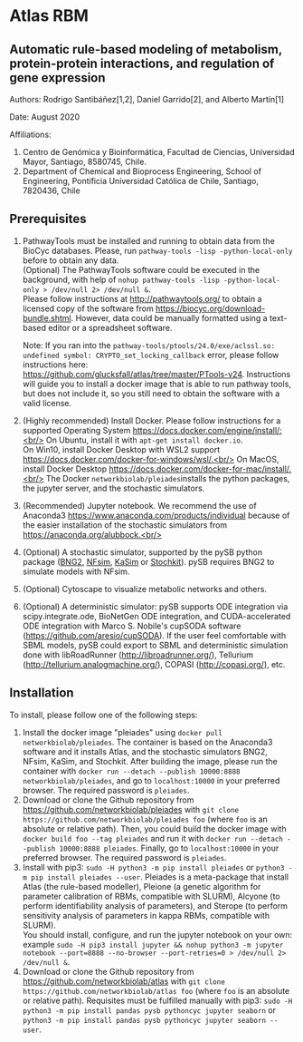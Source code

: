 Atlas RBM
=========

Automatic rule-based modeling of metabolism, protein-protein interactions, and regulation of gene expression
------------------------------------------------------------------------------------------------------------

Authors: Rodrigo Santibáñez[1,2], Daniel Garrido[2], and Alberto Martín[1]

Date: August 2020

Affiliations:
1. Centro de Genómica y Bioinformática, Facultad de Ciencias, Universidad Mayor, Santiago, 8580745, Chile.
2. Department of Chemical and Bioprocess Engineering, School of Engineering, Pontificia Universidad Católica de Chile, Santiago, 7820436, Chile

## Prerequisites

1. PathwayTools must be installed and running to obtain data from the BioCyc databases. Please, run ```pathway-tools -lisp -python-local-only``` before to obtain any data.<br/>
   (Optional) The PathwayTools software could be executed in the background, with help of ```nohup pathway-tools -lisp -python-local-only > /dev/null 2> /dev/null &```.<br/>
   Please follow instructions at http://pathwaytools.org/ to obtain a licensed copy of the software from https://biocyc.org/download-bundle.shtml. However, data could be manually formatted using a text-based editor or a spreadsheet software.

   Note: If you ran into the ```pathway-tools/ptools/24.0/exe/aclssl.so: undefined symbol: CRYPTO_set_locking_callback``` error, please follow instructions here: https://github.com/glucksfall/atlas/tree/master/PTools-v24. Instructions will guide you to install a docker image that is able to run pathway tools, but does not include it, so you still need to obtain the software with a valid license.<br/>

2. (Highly recommended) Install Docker. Please follow instructions for a supported Operating System https://docs.docker.com/engine/install/:<br/>
   On Ubuntu, install it with ```apt-get install docker.io```.<br/>
   On Win10, install Docker Desktop with WSL2 support https://docs.docker.com/docker-for-windows/wsl/.<br/>
   On MacOS, install Docker Desktop https://docs.docker.com/docker-for-mac/install/.<br/>
   The Docker ```networkbiolab/pleiades```installs the python packages, the jupyter server, and the stochastic simulators.<br/>

3. (Recommended) Jupyter notebook. We recommend the use of Anaconda3 https://www.anaconda.com/products/individual because of the easier installation of the stochastic simulators from https://anaconda.org/alubbock.<br/>

4. (Optional) A stochastic simulator, supported by the pySB python package ([BNG2](https://github.com/RuleWorld/bionetgen), [NFsim](https://github.com/ruleworld/nfsim/tree/9178d44455f6e27a81f398074eeaafb2a1a4b4bd), [KaSim](https://github.com/Kappa-Dev/KappaTools) or [Stochkit](https://github.com/StochSS/StochKit)). pySB requires BNG2 to simulate models with NFsim.<br/>

5. (Optional) Cytoscape to visualize metabolic networks and others.<br/>

6. (Optional) A deterministic simulator: pySB supports ODE integration via scipy.integrate.ode, BioNetGen ODE integration, and CUDA-accelerated ODE integration with Marco S. Nobile's cupSODA software (https://github.com/aresio/cupSODA). If the user feel comfortable with SBML models, pySB could export to SBML and deterministic simulation done with libRoadRunner (http://libroadrunner.org/), Tellurium (http://tellurium.analogmachine.org/), COPASI (http://copasi.org/), etc.

## Installation

To install, please follow one of the following steps:<br/>
   1. Install the docker image "pleiades" using ```docker pull networkbiolab/pleiades```. The container is based on the Anaconda3 software and it installs Atlas, and the stochastic simulators BNG2, NFsim, KaSim, and Stochkit. After building the image, please run the container with ```docker run --detach --publish 10000:8888 networkbiolab/pleiades```, and go to ```localhost:10000``` in your preferred browser. The required password is ```pleiades```.<br/>
   2. Download or clone the Github repository from https://github.com/networkbiolab/pleiades with ```git clone https://github.com/networkbiolab/pleiades foo``` (where ```foo``` is an absolute or relative path). Then, you could build the docker image with ```docker build foo --tag pleiades``` and run it with ```docker run --detach --publish 10000:8888 pleiades```. Finally, go to ```localhost:10000``` in your preferred browser. The required password is ```pleiades```.<br/>
   3. Install with pip3: ```sudo -H python3 -m pip install pleiades``` or ```python3 -m pip install pleiades --user```. Pleiades is a meta-package that install Atlas (the rule-based modeller), Pleione (a genetic algorithm for parameter calibration of RBMs, compatible with SLURM), Alcyone (to perform identifiability analysis of parameters), and Sterope (to perform sensitivity analysis of parameters in kappa RBMs, compatible with SLURM).<br/>
      You should install, configure, and run the jupyter notebook on your own: example ```sudo -H pip3 install jupyter && nohup python3 -m jupyter notebook --port=8888 --no-browser --port-retries=0 > /dev/null 2> /dev/null &```.<br/>
   4. Download or clone the Github repository from https://github.com/networkbiolab/atlas with ```git clone https://github.com/networkbiolab/atlas foo``` (where ```foo``` is an absolute or relative path). Requisites must be fulfilled manually with pip3: ```sudo -H python3 -m pip install pandas pysb pythoncyc jupyter seaborn``` or ```python3 -m pip install pandas pysb pythoncyc jupyter seaborn --user```.
